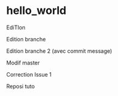 # hello_world

EdiTIon

Edition branche

Edition branche 2 (avec commit message)

Modif master

Correction Issue 1

Reposi tuto
